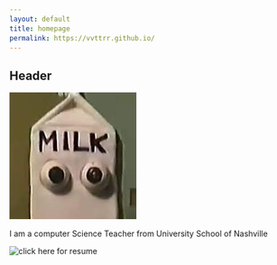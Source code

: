```yaml
---
layout: default
title: homepage
permalink: https://vvttrr.github.io/
---
```



## Header


![this is a milk jug](images/milk.jpg)


I am a computer Science Teacher from University School of Nashville

![click here for resume](https://vvttrr.github.io/about/resume)